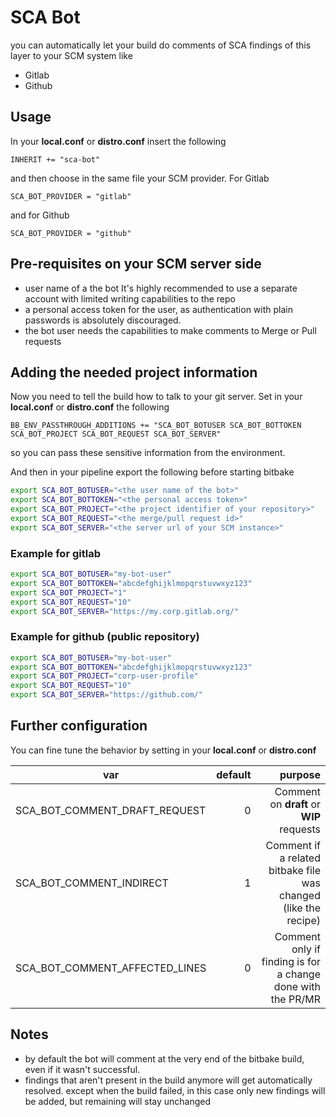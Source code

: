 # SCA Bot

you can automatically let your build do comments of SCA findings of this layer to your SCM system like

- Gitlab
- Github

## Usage

In your **local.conf** or **distro.conf** insert the following

```bitbake
INHERIT += "sca-bot"
```

and then choose in the same file your SCM provider.
For Gitlab

```bitbake
SCA_BOT_PROVIDER = "gitlab"
```

and for Github

```bitbake
SCA_BOT_PROVIDER = "github"
```

## Pre-requisites on your SCM server side

- user name of a the bot
  It's highly recommended to use a separate account with limited writing capabilities to the repo
- a personal access token for the user, as authentication with plain passwords is absolutely discouraged.
- the bot user needs the capabilities to make comments to Merge or Pull requests

## Adding the needed project information

Now you need to tell the build how to talk to your git server.
Set in your **local.conf** or **distro.conf** the following

```bitbake
BB_ENV_PASSTHROUGH_ADDITIONS += "SCA_BOT_BOTUSER SCA_BOT_BOTTOKEN SCA_BOT_PROJECT SCA_BOT_REQUEST SCA_BOT_SERVER"
```

so you can pass these sensitive information from the environment.

And then in your pipeline export the following before starting bitbake

```sh
export SCA_BOT_BOTUSER="<the user name of the bot>"
export SCA_BOT_BOTTOKEN="<the personal access token>"
export SCA_BOT_PROJECT="<the project identifier of your repository>"
export SCA_BOT_REQUEST="<the merge/pull request id>"
export SCA_BOT_SERVER="<the server url of your SCM instance>"
```

### Example for gitlab

```sh
export SCA_BOT_BOTUSER="my-bot-user"
export SCA_BOT_BOTTOKEN="abcdefghijklmopqrstuvwxyz123"
export SCA_BOT_PROJECT="1"
export SCA_BOT_REQUEST="10"
export SCA_BOT_SERVER="https://my.corp.gitlab.org/"
```

### Example for github (public repository)

```sh
export SCA_BOT_BOTUSER="my-bot-user"
export SCA_BOT_BOTTOKEN="abcdefghijklmopqrstuvwxyz123"
export SCA_BOT_PROJECT="corp-user-profile"
export SCA_BOT_REQUEST="10"
export SCA_BOT_SERVER="https://github.com/"
```

## Further configuration

You can fine tune the behavior by setting in your **local.conf** or **distro.conf**

| var                            | default |                                                         purpose |
| ------------------------------ | ------: | --------------------------------------------------------------: |
| SCA_BOT_COMMENT_DRAFT_REQUEST  |       0 |                        Comment on **draft** or **WIP** requests |
| SCA_BOT_COMMENT_INDIRECT       |       1 | Comment if a related bitbake file was changed (like the recipe) |
| SCA_BOT_COMMENT_AFFECTED_LINES |       0 |     Comment only if finding is for a change done with the PR/MR |

## Notes

- by default the bot will comment at the very end of the bitbake build, even if it wasn't successful.
- findings that aren't present in the build anymore will get automatically resolved.
  except when the build failed, in this case only new findings will be added, but remaining will stay unchanged

